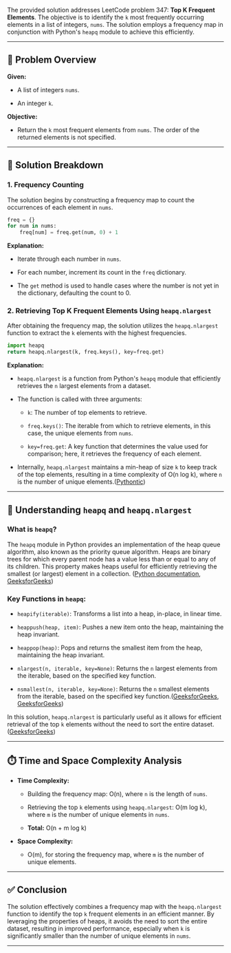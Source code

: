 The provided solution addresses LeetCode problem 347: **Top K Frequent Elements**. The objective is to identify the `k` most frequently occurring elements in a list of integers, `nums`. The solution employs a frequency map in conjunction with Python's `heapq` module to achieve this efficiently.

---

## 📌 Problem Overview

**Given:**

- A list of integers `nums`.
    
- An integer `k`.
    

**Objective:**

- Return the `k` most frequent elements from `nums`. The order of the returned elements is not specified.
    

---

## 🧠 Solution Breakdown

### 1. **Frequency Counting**

The solution begins by constructing a frequency map to count the occurrences of each element in `nums`.

```python
freq = {}
for num in nums:
    freq[num] = freq.get(num, 0) + 1
```

**Explanation:**

- Iterate through each number in `nums`.
    
- For each number, increment its count in the `freq` dictionary.
    
- The `get` method is used to handle cases where the number is not yet in the dictionary, defaulting the count to 0.
    

### 2. **Retrieving Top K Frequent Elements Using `heapq.nlargest`**

After obtaining the frequency map, the solution utilizes the `heapq.nlargest` function to extract the `k` elements with the highest frequencies.

```python
import heapq
return heapq.nlargest(k, freq.keys(), key=freq.get)
```

**Explanation:**

- `heapq.nlargest` is a function from Python's `heapq` module that efficiently retrieves the `n` largest elements from a dataset.
    
- The function is called with three arguments:
    
    - `k`: The number of top elements to retrieve.
        
    - `freq.keys()`: The iterable from which to retrieve elements, in this case, the unique elements from `nums`.
        
    - `key=freq.get`: A key function that determines the value used for comparison; here, it retrieves the frequency of each element.
        
- Internally, `heapq.nlargest` maintains a min-heap of size `k` to keep track of the top elements, resulting in a time complexity of O(n log k), where `n` is the number of unique elements.([Pythontic](https://pythontic.com/algorithms/heapq/nlargest?utm_source=chatgpt.com "nlargest function of heapq module in Python - Pythontic.com"))
    

---

## 🧰 Understanding `heapq` and `heapq.nlargest`

### What is `heapq`?

The `heapq` module in Python provides an implementation of the heap queue algorithm, also known as the priority queue algorithm. Heaps are binary trees for which every parent node has a value less than or equal to any of its children. This property makes heaps useful for efficiently retrieving the smallest (or largest) element in a collection. ([Python documentation](https://docs.python.org/3/library/heapq.html?utm_source=chatgpt.com "heapq — Heap queue algorithm — Python 3.13.3 documentation"), [GeeksforGeeks](https://www.geeksforgeeks.org/heap-queue-or-heapq-in-python/?ref=lbp&utm_source=chatgpt.com "Heap queue or heapq in Python | GeeksforGeeks"))

### Key Functions in `heapq`:

- `heapify(iterable)`: Transforms a list into a heap, in-place, in linear time.
    
- `heappush(heap, item)`: Pushes a new item onto the heap, maintaining the heap invariant.
    
- `heappop(heap)`: Pops and returns the smallest item from the heap, maintaining the heap invariant.
    
- `nlargest(n, iterable, key=None)`: Returns the `n` largest elements from the iterable, based on the specified key function.
    
- `nsmallest(n, iterable, key=None)`: Returns the `n` smallest elements from the iterable, based on the specified key function.([GeeksforGeeks](https://www.geeksforgeeks.org/heap-queue-or-heapq-in-python/?utm_source=chatgpt.com "Heap queue or heapq in Python | GeeksforGeeks"), [GeeksforGeeks](https://www.geeksforgeeks.org/python-heapq-nlargest-method/?utm_source=chatgpt.com "Python heapq.nlargest() Method | GeeksforGeeks"))
    

In this solution, `heapq.nlargest` is particularly useful as it allows for efficient retrieval of the top `k` elements without the need to sort the entire dataset. ([GeeksforGeeks](https://www.geeksforgeeks.org/python-heapq-nlargest-method/?utm_source=chatgpt.com "Python heapq.nlargest() Method | GeeksforGeeks"))

---

## ⏱️ Time and Space Complexity Analysis

- **Time Complexity:**
    
    - Building the frequency map: O(n), where `n` is the length of `nums`.
        
    - Retrieving the top `k` elements using `heapq.nlargest`: O(m log k), where `m` is the number of unique elements in `nums`.
        
    - **Total:** O(n + m log k)
        
- **Space Complexity:**
    
    - O(m), for storing the frequency map, where `m` is the number of unique elements.
        

---

## ✅ Conclusion

The solution effectively combines a frequency map with the `heapq.nlargest` function to identify the top `k` frequent elements in an efficient manner. By leveraging the properties of heaps, it avoids the need to sort the entire dataset, resulting in improved performance, especially when `k` is significantly smaller than the number of unique elements in `nums`.

---